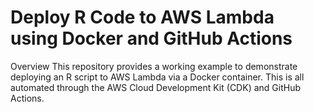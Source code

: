 
# Deploy R Code to AWS Lambda using Docker and GitHub Actions 


Overview
This repository provides a working example to demonstrate deploying an R script to AWS Lambda via a Docker container. This is all automated through the AWS Cloud Development Kit (CDK) and GitHub Actions.


